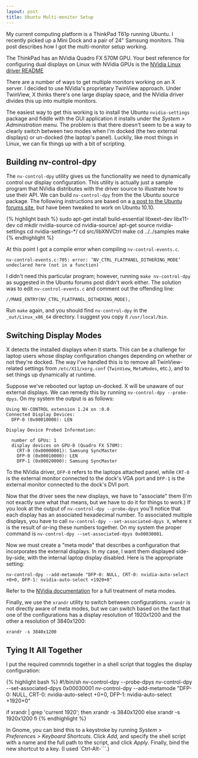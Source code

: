 ```yaml
---
layout: post
title: Ubuntu Multi-monitor Setup
---
```


My current computing platform is a ThinkPad T61p running Ubuntu. I
recently picked up a Mini Dock and a pair of 24" Samsung monitors. This
post describes how I got the multi-monitor setup working.

The ThinkPad has an NVidia Quadro FX 570M GPU.  Your best reference for
configuring dual displays on Linux with NVidia GPUs is the [NVidia Linux driver
README](http://us.download.nvidia.com/XFree86/Linux-x86_64/260.19.29/README/index.html)

There are a number of ways to get multiple monitors working on an X
server. I decided to use NVidia's proprietary TwinView approach. Under
TwinView, X thinks there's one large display space, and the NVidia
driver divides this up into multiple monitors.

The easiest way to get this working is to install the Ubuntu
`nvidia-settings` package and fiddle with the GUI application it
installs under the *System > Administration* menu. The problem is that
there doesn't seem to be a way to clearly switch between two modes when
I'm docked (the two external displays) or un-docked (the laptop's
panel). Luckily, like most things in Linux, we can fix things up with a
bit of scripting.

## Building nv-control-dpy

The `nv-control-dpy` utility gives us the functionality we need to
dynamically control our display configuration. This utility is actually
just a sample program that NVidia distributes with the driver source to
illustrate how to use their API. We can build `nv-control-dpy` from the
the Ubuntu source package. The following instructions are based on a [a
post to the Ubuntu forums
site](http://ubuntuforums.org/showthread.php?p=5809670), but have been
tweaked to work on Ubuntu 10.10.

{% highlight bash %}
sudo apt-get install build-essential libxext-dev libx11-dev
cd
mkdir nvidia-source
cd nvidia-source/
apt-get source nvidia-settings
cd nvidia-settings-*/
cd src/libXNVCtrl
make
cd ../../samples
make
{% endhighlight %}

At this point I got a compile error when compiling
`nv-control-events.c`. 

    nv-control-events.c:705: error: ‘NV_CTRL_FLATPANEL_DITHERING_MODE’ undeclared here (not in a function)

I didn't need this particular program; however, running `make
nv-control-dpy` as suggested in the Ubuntu forums post didn't work
either. The solution was to edit `nv-control-events.c` and comment out
the offending line:

    //MAKE_ENTRY(NV_CTRL_FLATPANEL_DITHERING_MODE),

Run `make` again, and you should find `nv-control-dpy` in the
`_out/Linux_x86_64` directory. I suggest you copy it `/usr/local/bin`.


## Switching Display Modes

X detects the installed displays when it starts. This can be a challenge for
laptop users whose display configuration changes depending on whether
or not they're docked. The way I've handled this is to remove all
TwinView-related settings from `/etc/X11/xorg.conf` (`TwinView`,
`MetaModes`, etc.), and to set things up dynamically at runtime.

Suppose we've rebooted our laptop un-docked. X will be unaware of our
external displays. We can remedy this by running `nv-control-dpy
--probe-dpys`. On my system the output is as follows:

    Using NV-CONTROL extension 1.24 on :0.0
    Connected Display Devices:
      DFP-0 (0x00010000): LEN

    Display Device Probed Information:

      number of GPUs: 1
      display devices on GPU-0 (Quadro FX 570M):
        CRT-0 (0x00000001): Samsung SyncMaster
        DFP-0 (0x00010000): LEN
        DFP-1 (0x00020000): Samsung SyncMaster

To the NVidia driver, `DFP-0` refers to the laptops attached panel,
while `CRT-0` is the external monitor connected to the dock's VGA port
and `DFP-1` is the external monitor connected to the dock's DVI port.

Now that the driver sees the new displays, we have to "associate" them
(I'm not exactly sure what that means, but we have to do it for things
to work.) If you look at the output of `nv-control-dpy --probe-dpys`
you'll notice that each display has an associated hexadecimal number. To
associated multiple displays, you have to call `nv-control-dpy
--set-associated-dpys X`, where `X` is the result of or-ing these
numbers together. On my system the proper command is `nv-control-dpy
--set-associated-dpys 0x00030001`.

Now we must create a "meta mode" that describes a configuration that
incorporates the external displays. In my case, I want them displayed
side-by-side, with the internal laptop display disabled. Here is the
appropriate setting:

    nv-control-dpy --add-metamode "DFP-0: NULL, CRT-0: nvidia-auto-select +0+0, DFP-1: nvidia-auto-select +1920+0"

Refer to the [NVidia
documentation](http://us.download.nvidia.com/XFree86/Linux-x86_64/260.19.29/README/index.html)
for a full treatment of meta modes.

Finally, we use the `xrandr` utility to switch between configurations.
`xrandr` is not directly aware of meta modes, but we can switch based on
the fact that one of the configurations has a display resolution of
1920x1200 and the other a resolution of 3840x1200:

    xrandr -s 3840x1200


## Tying It All Together

I put the required commnds together in a shell script that toggles the
display configuration:

{% highlight bash %}
#!/bin/sh
nv-control-dpy --probe-dpys
nv-control-dpy --set-associated-dpys 0x00030001
nv-control-dpy --add-metamode "DFP-0: NULL, CRT-0: nvidia-auto-select +0+0, DFP-1: nvidia-auto-select +1920+0"

if xrandr | grep 'current 1920'; then
    xrandr -s 3840x1200
else
    xrandr -s 1920x1200
fi
{% endhighlight %}

In Gnome, you can bind this to a keystroke by running *System >
Preferences > Keyboard Shortcuts*. Click *Add*, and specify the shell
script with a name and the full path to the script, and click *Apply*.
Finally, bind the new shortcut to a key. (I used `Ctrl-Alt-```.)

